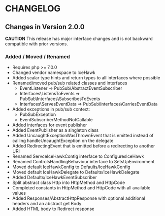 # CHANGELOG

## Changes in Version 2.0.0

**CAUTION** This release has major interface changes and is not backward compatible with prior versions.

### Added / Moved / Renamed

* Requires php >= 7.0.0
* Changed vendor namespace to IceHawk
* Added scalar type hints and return types to all interfaces where possible
* Renamed/moved pub/sub related classes and interfaces
  * EventListener => PubSub\AbstractEventSubscriber
  * Interfaces\ListensToEvents => PubSub\Interfaces\SubscribesToEvents
  * Interfaces\ServesEventData => PubSub\Interfaces\CarriesEventData
* Added exceptions in pub/sub context:
  * PubSubException
  * EventSubscriberMethodNotCallable
* Added interfaces for event publisher
* Added EventPublisher as a singleton class
* Added UncaughtExceptionWasThrownEvent that is emitted instead of calling handleUncaughtException on the delegate
* Added RedirectingEvent that is emitted before a redirecting to another URI
* Renamed ServceIceHawkContig interface to ConfiguresIceHawk
* Renamed ControlsHandlingBehaviour interface to SetsUpEnvironment
* Moved default IceHawkConfig to Defaults/IceHawkConfig
* Moved default IceHawkDelegate to Defaults/IceHawkDelegate
* Added Defaults/IceHawkEventSubscriber
* Split abstract class Http into HttpMethod and HttpCode
* Completed constants in HttpMethod and HttpCode with all available values
* Added Responses/AbstractHttpResponse with optional additional headers and an abstract get Body
* Added HTML body to Redirect response

### Removed

* Removed Interfaces/RendersTemplate
* Removed Responses/TemplatePage
* Removed handleUncaughtExcpetion from delegate interface
* Removed all predefined responses but Responses/Redirect

## Changes in Version 1.4.2

Final 1.* release before moving to https://github.com/icehawk/icehawk.git and version 2.0

## Changes in Version 1.4.1

 * Fixed regex pattern replacement in UriRewriter class

## Changes in Version 1.4.0

 * Fixed issue #1, added "ext-fileinfo": "*" to composer's require block and a hint to the README.
 * Closed issue #2, added `setUpEnvironment()` to interface `ControlsHandlingBehaviour` and default class `IceHawkDelegate`.
 Order of IceHawk initialization is now:
    1. setUpErrorHandling()
    2. setUpSessionHandling()
    3. setUpEnvironment()
 * Added `getRequestInfo()` to interface `ServesEventData`
 * `IceHawkWasInitializedEvent` now provides the `RequestInfo` instance, too.
 * Added internal wrapper for the IceHawk config to make sure all of its provided instances were initialized only once 
 * Refactored internal validation of the IceHawk config
 * Added `getRequestInfo()` to interface `ServesRequestData`
 * `GetRequest` and `PostRequest`, as well as the `DomainQuery` and `DomainCommand` objects now provide the `RequestInfo` instance, too.
 * Refactored `HandlingRequestEvent` and `RequestWasHandledEvent`, only request object is injected
 * Updated tool script `build/tools/update_tools.sh`
 * Removed tool-phars from `build/tools`
 * Updated travis config

## Changes in Version 1.3.1

 * Fixed filename of class `EventListener`

## Changes in Version 1.3.0

 * Restructured the project directories to fit best practice.
 
 * Added PHP QA tools
 * Added `getRawData()` method to `PostRequest`, serving the raw POST data (`php://input`).
 * Added the follwing protected methods to `DomainCommand` to give access to all POST request data:
   * `getRequestData()` serves the whole POST request data array
   * `getRequestRawData()` serves the raw post data (`php://input`)
   * `getAllUploadedFiles()` serves all uploaded files as an assoc. array wrapped in `UploadedFile` objects.
   * `getUploadedFiles($key)` serves all uploaded files for a certain key as num. array wrapped in `UploadedFile` objects.
   * `getOneUploadedFile($key, $fileIndex = 0)` serves one uploaded file for a certain key and num. index wrapped in an `UploadedFile` object. Or `NULL` if there is no file at `$key` and/or `$fileIndex`.
 * Added the following protected methods to `DomainQuery` to give access to all GET request data:
   * `getRequestData()` serves the whole GET request data array
 * Added `InternalServerError` response class and HTTP code in `Http` class.
 * Added the following methods to `RequestInfo` to access the basic auth data:
   * `getAuthUser()`
   * `getAuthPassword()`
   
 * Declared `SessionRegistry` as abstract.
 
 * Removed the following methods from `DomainCommand` to avoid hard coded POST parameter names:
   * `hasSuccessUrl()`
   * `getSuccessUrl()`
   * `hasFailUrl()`
   * `getFailUrl()`
 * Removed `exit()` from `Unauthorized` response.
 * Removed hard coded default setup for error handling and session in `IceHawkDelegate`. Now these settings are based on the system's php defaults.
 * Removed internal class `RequestHandler` because it is obsolete.
 
 * Method `IceHawk->init()` now checks the values served by the injected config object an can throw the following exceptions:
   * `Fortuneglobe\IceHawk\Exceptions\InvalidUriRewriterImplementation`
   * `Fortuneglobe\IceHawk\Exceptions\InvalidUriResolverImplementation`
   * `Fortuneglobe\IceHawk\Exceptions\InvalidRequestInfoImplementation`
   * `Fortuneglobe\IceHawk\Exceptions\InvalidDomainNamespace`
   * `Fortuneglobe\IceHawk\Exceptions\InvalidEventListenerCollection`
   
 * Renamed method `getProjectNamespace` to `getDomainNamespace` in `ServesIceHawkConfig` and `IceHawkConfig`.
 * Renamed interface `HandlesIceHawkTasks` to `ControlsHandlingBehaviour`
 * Renamed interface `ListensToIceHawkEvents` to `ListensToEvents`
 * Renamed interface `ServesIceHawkEventData` to `ServesEventData`
 * Renamed interface `WrapsDataOfUploadedFile` to `ServesUploadedFileData`
 * Renamed class `UploadedFileInfo` to `UploadedFile`
 
 * Completed unit tests.
